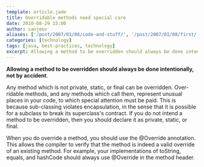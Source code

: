 ```yaml
---
template: article.jade
title: Overridable methods need special care
date: 2010-08-29 15:00
author: sanjeev
aliases: ['/post/2007/01/08/code-and-stuff/', '/post/2007/01/08/first/', '/post/2008/01/08/first']
categories: [technology]
tags: [java, best-practices, technology]
excerpt: Allowing a method to be overridden should always be done intentionally, not by accident. Any method which is not private, static, or final can be overridden. 
---
```

<b>Allowing a method to be overridden should always be done intentionally, not by accident</b>.
 
Any method which is not private, static, or final can be overridden. Over-ridable methods, and any methods which call them, represent unusual places in your code, to which special attention must be paid. This is because sub-classing violates encapsulation, in the sense that it is possible for a subclass to break its superclass's contract. If you do not intend a method to be overridden, then you should declare it as private, static, or final.

<span class="more"></span>

When you do override a method, you should use the @Override annotation. This allows the compiler to verify that the method is indeed a valid override of an existing method. For example, your implementations of toString, equals, and hashCode should always use @Override in the method header. 
